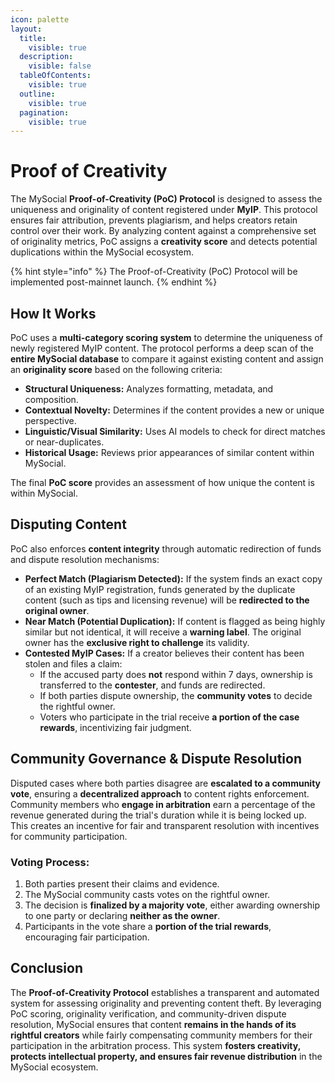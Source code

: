 ```yaml
---
icon: palette
layout:
  title:
    visible: true
  description:
    visible: false
  tableOfContents:
    visible: true
  outline:
    visible: true
  pagination:
    visible: true
---
```


# Proof of Creativity

The MySocial **Proof-of-Creativity (PoC) Protocol** is designed to assess the uniqueness and originality of content registered under **MyIP**. This protocol ensures fair attribution, prevents plagiarism, and helps creators retain control over their work. By analyzing content against a comprehensive set of originality metrics, PoC assigns a **creativity score** and detects potential duplications within the MySocial ecosystem.

{% hint style="info" %}
The Proof-of-Creativity (PoC) Protocol will be implemented post-mainnet launch.
{% endhint %}

## How It Works

PoC uses a **multi-category scoring system** to determine the uniqueness of newly registered MyIP content. The protocol performs a deep scan of the **entire MySocial database** to compare it against existing content and assign an **originality score** based on the following criteria:

* **Structural Uniqueness:** Analyzes formatting, metadata, and composition.
* **Contextual Novelty:** Determines if the content provides a new or unique perspective.
* **Linguistic/Visual Similarity:** Uses AI models to check for direct matches or near-duplicates.
* **Historical Usage:** Reviews prior appearances of similar content within MySocial.

The final **PoC score** provides an assessment of how unique the content is within MySocial.

## Disputing Content

PoC also enforces **content integrity** through automatic redirection of funds and dispute resolution mechanisms:

* **Perfect Match (Plagiarism Detected):** If the system finds an exact copy of an existing MyIP registration, funds generated by the duplicate content (such as tips and licensing revenue) will be **redirected to the original owner**.
* **Near Match (Potential Duplication):** If content is flagged as being highly similar but not identical, it will receive a **warning label**. The original owner has the **exclusive right to challenge** its validity.
* **Contested MyIP Cases:** If a creator believes their content has been stolen and files a claim:
  * If the accused party does **not** respond within 7 days, ownership is transferred to the **contester**, and funds are redirected.
  * If both parties dispute ownership, the **community votes** to decide the rightful owner.
  * Voters who participate in the trial receive **a portion of the case rewards**, incentivizing fair judgment.

## Community Governance & Dispute Resolution

Disputed cases where both parties disagree are **escalated to a community vote**, ensuring a **decentralized approach** to content rights enforcement. Community members who **engage in arbitration** earn a percentage of the revenue generated during the trial's duration while it is being locked up. This creates an incentive for fair and transparent resolution with incentives for community participation.

### Voting Process:

1. Both parties present their claims and evidence.
2. The MySocial community casts votes on the rightful owner.
3. The decision is **finalized by a majority vote**, either awarding ownership to one party or declaring **neither as the owner**.
4. Participants in the vote share a **portion of the trial rewards**, encouraging fair participation.

## Conclusion

The **Proof-of-Creativity Protocol** establishes a transparent and automated system for assessing originality and preventing content theft. By leveraging PoC scoring, originality verification, and community-driven dispute resolution, MySocial ensures that content **remains in the hands of its rightful creators** while fairly compensating community members for their participation in the arbitration process. This system **fosters creativity, protects intellectual property, and ensures fair revenue distribution** in the MySocial ecosystem.
